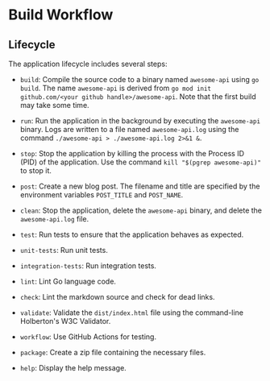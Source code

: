 # Build Workflow

## Lifecycle

The application lifecycle includes several steps:

- `build`: Compile the source code to a binary named `awesome-api` using `go build`. The name `awesome-api` is derived from `go mod init github.com/<your github handle>/awesome-api`. Note that the first build may take some time.

- `run`: Run the application in the background by executing the `awesome-api` binary. Logs are written to a file named `awesome-api.log` using the command `./awesome-api > ./awesome-api.log 2>&1 &`.

- `stop`: Stop the application by killing the process with the Process ID (PID) of the application. Use the command `kill "$(pgrep awesome-api)"` to stop it.

- `post`: Create a new blog post. The filename and title are specified by the environment variables `POST_TITLE` and `POST_NAME`.

- `clean`: Stop the application, delete the `awesome-api` binary, and delete the `awesome-api.log` file.

- `test`: Run tests to ensure that the application behaves as expected.

- `unit-tests`: Run unit tests.

- `integration-tests`: Run integration tests.

- `lint`: Lint Go language code.

- `check`: Lint the markdown source and check for dead links.

- `validate`: Validate the `dist/index.html` file using the command-line Holberton's W3C Validator.

- `workflow`: Use GitHub Actions for testing.

- `package`: Create a zip file containing the necessary files.

- `help`: Display the help message.

